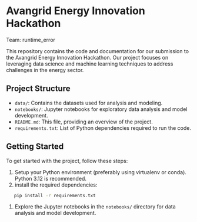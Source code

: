 # Avangrid Energy Innovation Hackathon

Team: runtime_error

This repository contains the code and documentation for our submission to the Avangrid Energy Innovation Hackathon. Our project focuses on leveraging data science and machine learning techniques to address challenges in the energy sector.

## Project Structure

- `data/`: Contains the datasets used for analysis and modeling.
- `notebooks/`: Jupyter notebooks for exploratory data analysis and model development.
- `README.md`: This file, providing an overview of the project.
- `requirements.txt`: List of Python dependencies required to run the code.

## Getting Started

To get started with the project, follow these steps:

1. Setup your Python environment (preferably using virtualenv or conda). Python 3.12 is recommended.
1. install the required dependencies:

```bash
   pip install -r requirements.txt
```

1. Explore the Jupyter notebooks in the `notebooks/` directory for data analysis and model development.
